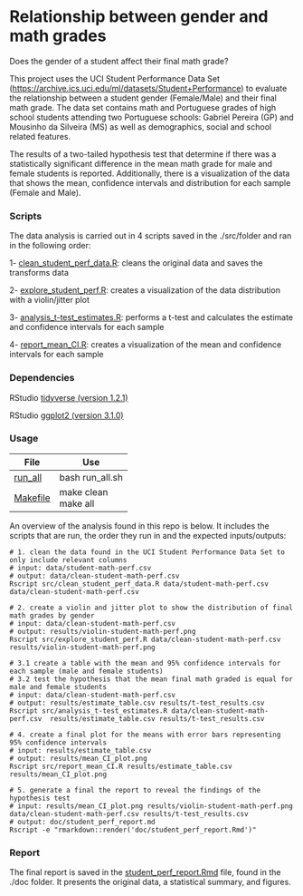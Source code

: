 # Relationship between gender and math grades

Does the gender of a student affect their final math grade?

This project uses the UCI Student Performance Data Set (https://archive.ics.uci.edu/ml/datasets/Student+Performance) to evaluate the relationship between a student gender (Female/Male) and their final math grade. 
The data set contains math and Portuguese grades of high school students attending two Portuguese schools: Gabriel Pereira (GP) and Mousinho da Silveira (MS) as well as demographics, social and school related features. 

The results of a two-tailed hypothesis test that determine if there was a statistically significant difference in the mean math grade for male and female students is reported. Additionally, there is a visualization of the data that shows the mean, confidence intervals and distribution for each sample (Female and Male).

### Scripts

The data analysis is carried out in 4 scripts saved in the ./src/folder and ran in the following order:

1- [clean_student_perf_data.R](https://github.com/UBC-MDS/DSCI_522-ellognea-smwatts-student-performance/blob/master/src/clean_student_perf_data.R): cleans the original data and saves the transforms data

2- [explore_student_perf.R](https://github.com/UBC-MDS/DSCI_522-ellognea-smwatts-student-performance/blob/master/src/explore_student_perf.R):  creates a visualization of the data distribution with a violin/jitter plot 

3- [analysis_t-test_estimates.R](https://github.com/UBC-MDS/DSCI_522-ellognea-smwatts-student-performance/blob/master/src/analysis_t-test_estimates.R): performs a t-test and calculates the estimate and confidence intervals for each sample

4- [report_mean_CI.R](https://github.com/UBC-MDS/DSCI_522-ellognea-smwatts-student-performance/blob/master/src/report_mean_CI.R): creates a visualization of the mean and confidence intervals for each sample

### Dependencies

RStudio [tidyverse (version 1.2.1)](https://www.tidyverse.org)

RStudio [ggplot2 (version 3.1.0)](https://github.com/tidyverse/ggplot2)

### Usage

| File           | Use      |
|----------------|---------------|
|[run_all](https://github.com/UBC-MDS/DSCI_522-ellognea-smwatts-student-performance/blob/master/run_all.sh) | bash run_all.sh |
|[Makefile](https://github.com/UBC-MDS/DSCI_522-ellognea-smwatts-student-performance/blob/master/Makefile) |make clean <br> make all | 

An overview of the analysis found in this repo is below. It includes the scripts that are run, the order they run in and the expected inputs/outputs:
```
# 1. clean the data found in the UCI Student Performance Data Set to only include relevant columns
# input: data/student-math-perf.csv
# output: data/clean-student-math-perf.csv
Rscript src/clean_student_perf_data.R data/student-math-perf.csv data/clean-student-math-perf.csv

# 2. create a violin and jitter plot to show the distribution of final math grades by gender
# input: data/clean-student-math-perf.csv
# output: results/violin-student-math-perf.png
Rscript src/explore_student_perf.R data/clean-student-math-perf.csv results/violin-student-math-perf.png

# 3.1 create a table with the mean and 95% confidence intervals for each sample (male and female students)
# 3.2 test the hypothesis that the mean final math graded is equal for male and female students
# input: data/clean-student-math-perf.csv
# output: results/estimate_table.csv results/t-test_results.csv
Rscript src/analysis_t-test_estimates.R data/clean-student-math-perf.csv  results/estimate_table.csv results/t-test_results.csv

# 4. create a final plot for the means with error bars representing 95% confidence intervals
# input: results/estimate_table.csv
# output: results/mean_CI_plot.png
Rscript src/report_mean_CI.R results/estimate_table.csv results/mean_CI_plot.png

# 5. generate a final the report to reveal the findings of the hypothesis test
# input: results/mean_CI_plot.png results/violin-student-math-perf.png data/clean-student-math-perf.csv results/t-test_results.csv
# output: doc/student_perf_report.md
Rscript -e "rmarkdown::render('doc/student_perf_report.Rmd')"
```

### Report

The final report is saved in the [student_perf_report.Rmd](https://github.com/UBC-MDS/DSCI_522-ellognea-smwatts-student-performance/blob/master/doc/student_perf_report.md) file, found in the ./doc folder. It presents the original data, a statistical summary, and figures.
